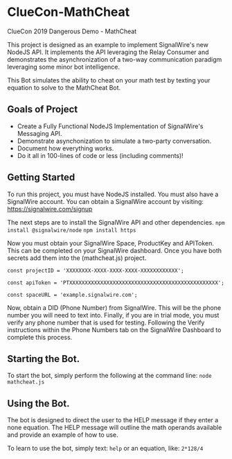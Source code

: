 # ClueCon-MathCheat
ClueCon 2019 Dangerous Demo - MathCheat

This project is designed as an example to implement SignalWire's new NodeJS API.
It implements the API leveraging the Relay Consumer and demonstrates the asynchronization of a two-way communication paradigm leveraging some minor bot intelligence.

This Bot simulates the ability to cheat on your math test by texting your equation to solve to the MathCheat Bot.

## Goals of Project

* Create a Fully Functional NodeJS Implementation of SignalWire's Messaging API.
* Demonstrate asynchonization to simulate a two-party conversation.
* Document how everything works.
* Do it all in 100-lines of code or less (including comments)!

## Getting Started
To run this project, you must have NodeJS installed.  You must also have a SignalWire account.
You can obtain a SignalWire account by visiting:  https://signalwire.com/signup

The next steps are to install the SignalWire API and other dependencies.
`npm install @signalwire/node`
`npm install https`

Now you must obtain your SignalWire Space, ProductKey and APIToken.  This can be completed on your SignalWire dashboard.  Once you have both secrets add them into the (mathcheat.js) project.

`const projectID = 'XXXXXXXX-XXXX-XXXX-XXXX-XXXXXXXXXXXX';`

`const apiToken = 'PTXXXXXXXXXXXXXXXXXXXXXXXXXXXXXXXXXXXXXXXXXXXXXXXX';`

`const spaceURL = 'example.signalwire.com';`

Now, obtain a DID (Phone Number) from SignalWire.  This will be the phone number you will need to text into.
Finally, if you are in trial mode, you must verify any phone number that is used for testing.  Following the Verify instructions within the Phone Numbers tab on the SignalWire Dashboard to complete this process.

## Starting the Bot.
To start the bot, simply perform the following at the command line:
`node mathcheat.js`

## Using the Bot.
The bot is designed to direct the user to the HELP message if they enter a none equation.
The HELP message will outline the math operands available and provide an example of how to use.

To learn to use the bot, simply text:  `help`
or an equation, like:  `2*128/4`
